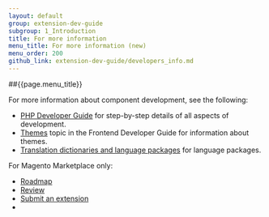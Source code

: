 ```yaml
---
layout: default
group: extension-dev-guide
subgroup: 1_Introduction
title: For more information
menu_title: For more information (new)
menu_order: 200
github_link: extension-dev-guide/developers_info.md
---
```


##{{page.menu_title}}


For more information about component development, see the following:

*	<a href="{{ site.gdeurl }}extension-dev-guide/bk-extension-dev-guide.html">PHP Developer Guide</a> for step-by-step details of all aspects of development.
*	<a href="{{ site.gdeurl }}frontend-dev-guide/themes/theme-general.html">Themes</a> topic in the Frontend Developer Guide for information about themes.
*	<a href="{{ site.gdeurl }}config-guide/cli/config-cli-subcommands-i18n.html">Translation dictionaries and language packages</a> for language packages.

For Magento Marketplace only:

*	<a href="http://docs.magento.com/marketplace/user_guide/getting-started/roadmap.html" target="_blank">Roadmap</a>
*	<a href="http://docs.magento.com/marketplace/user_guide/extensions/review-workflow.html" target="_blank">Review</a>
*	<a href="http://docs.magento.com/marketplace/user_guide/extensions/extension-submit.html" target="_blank">Submit an extension</a>
*	